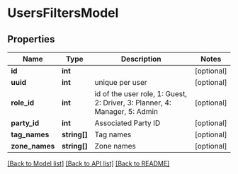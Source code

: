 # UsersFiltersModel

## Properties
Name | Type | Description | Notes
------------ | ------------- | ------------- | -------------
**id** | **int** |  | [optional] 
**uuid** | **int** | unique per user | [optional] 
**role_id** | **int** | id of the user role, 1: Guest, 2: Driver, 3: Planner, 4: Manager, 5: Admin | [optional] 
**party_id** | **int** | Associated Party ID | [optional] 
**tag_names** | **string[]** | Tag names | [optional] 
**zone_names** | **string[]** | Zone names | [optional] 

[[Back to Model list]](../README.md#documentation-for-models) [[Back to API list]](../README.md#documentation-for-api-endpoints) [[Back to README]](../README.md)


